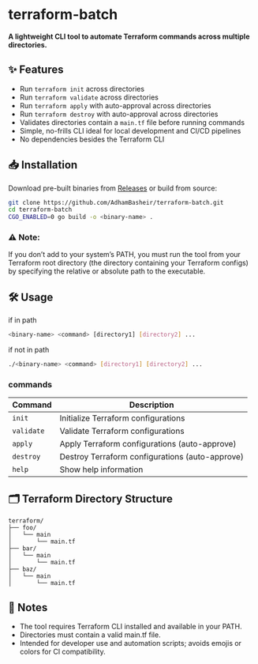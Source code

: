 # terraform-batch
**A lightweight CLI tool to automate Terraform commands across multiple directories.**

## ✨ Features

- Run `terraform init` across directories
- Run `terraform validate` across directories
- Run `terraform apply` with auto-approval across directories
- Run `terraform destroy` with auto-approval across directories
- Validates directories contain a `main.tf` file before running commands
- Simple, no-frills CLI ideal for local development and CI/CD pipelines
- No dependencies besides the Terraform CLI

## 📥 Installation
Download pre-built binaries from [Releases](https://github.com/AdhamBasheir/terraform-batch/releases) or build from source:

```bash
git clone https://github.com/AdhamBasheir/terraform-batch.git
cd terraform-batch
CGO_ENABLED=0 go build -o <binary-name> .
```
### ⚠️ Note:
If you don’t add <binary-name> to your system’s PATH, you must run the tool from your Terraform root directory (the directory containing your Terraform configs) by specifying the relative or absolute path to the executable.

## 🛠️ Usage
if in path
```bash
<binary-name> <command> [directory1] [directory2] ...
```
if not in path
```bash
./<binary-name> <command> [directory1] [directory2] ...
```
### commands
| Command   | Description                                       |
| --------- | --------------------------------------------------|
| `init`    | Initialize Terraform configurations               |
| `validate`| Validate Terraform configurations                 |
| `apply`   | Apply Terraform configurations (auto-approve)     |
| `destroy` | Destroy Terraform configurations (auto-approve)   |
| `help`    | Show help information                             |

## 🗂️ Terraform Directory Structure
```
terraform/
├── foo/
│   └── main
│       └── main.tf
├── bar/
│   └── main
│       └── main.tf
├── baz/
│   └── main
│       └── main.tf
```

## 📝 Notes
- The tool requires Terraform CLI installed and available in your PATH.
- Directories must contain a valid main.tf file.
- Intended for developer use and automation scripts; avoids emojis or colors for CI compatibility.
